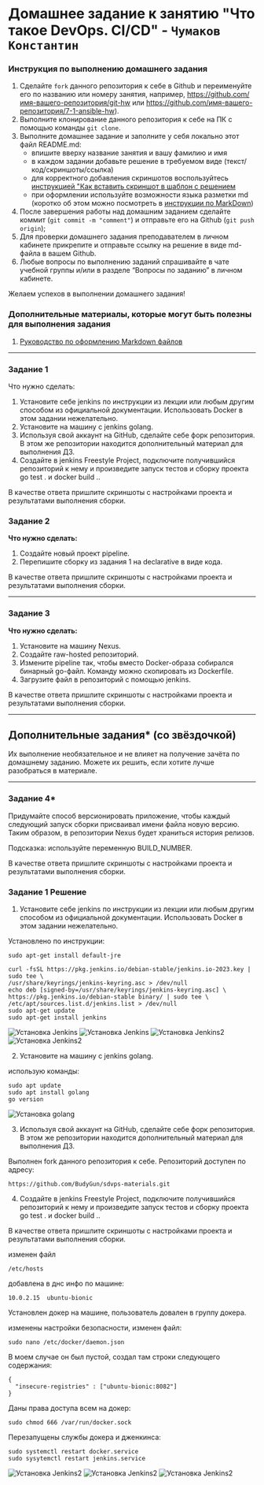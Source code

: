 # Домашнее задание к занятию "Что такое DevOps. СI/СD" - `Чумаков Константин`


### Инструкция по выполнению домашнего задания

   1. Сделайте `fork` данного репозитория к себе в Github и переименуйте его по названию или номеру занятия, например, https://github.com/имя-вашего-репозитория/git-hw или  https://github.com/имя-вашего-репозитория/7-1-ansible-hw).
   2. Выполните клонирование данного репозитория к себе на ПК с помощью команды `git clone`.
   3. Выполните домашнее задание и заполните у себя локально этот файл README.md:
      - впишите вверху название занятия и вашу фамилию и имя
      - в каждом задании добавьте решение в требуемом виде (текст/код/скриншоты/ссылка)
      - для корректного добавления скриншотов воспользуйтесь [инструкцией "Как вставить скриншот в шаблон с решением](https://github.com/netology-code/sys-pattern-homework/blob/main/screen-instruction.md)
      - при оформлении используйте возможности языка разметки md (коротко об этом можно посмотреть в [инструкции  по MarkDown](https://github.com/netology-code/sys-pattern-homework/blob/main/md-instruction.md))
   4. После завершения работы над домашним заданием сделайте коммит (`git commit -m "comment"`) и отправьте его на Github (`git push origin`);
   5. Для проверки домашнего задания преподавателем в личном кабинете прикрепите и отправьте ссылку на решение в виде md-файла в вашем Github.
   6. Любые вопросы по выполнению заданий спрашивайте в чате учебной группы и/или в разделе “Вопросы по заданию” в личном кабинете.
   
Желаем успехов в выполнении домашнего задания!
   
### Дополнительные материалы, которые могут быть полезны для выполнения задания

1. [Руководство по оформлению Markdown файлов](https://gist.github.com/Jekins/2bf2d0638163f1294637#Code)

---

### Задание 1
Что нужно сделать:

1. Установите себе jenkins по инструкции из лекции или любым другим способом из официальной документации. Использовать Docker в этом задании нежелательно.
2. Установите на машину с jenkins golang.
3. Используя свой аккаунт на GitHub, сделайте себе форк репозитория. В этом же репозитории находится дополнительный материал для выполнения ДЗ.
4. Создайте в jenkins Freestyle Project, подключите получившийся репозиторий к нему и произведите запуск тестов и сборку проекта go test . и docker build ..
   
В качестве ответа пришлите скриншоты с настройками проекта и результатами выполнения сборки.

### Задание 2

**Что нужно сделать:**

1. Создайте новый проект pipeline.
2. Перепишите сборку из задания 1 на declarative в виде кода.

В качестве ответа пришлите скриншоты с настройками проекта и результатами выполнения сборки.

---

### Задание 3

**Что нужно сделать:**

1. Установите на машину Nexus.
2. Создайте raw-hosted репозиторий.
3. Измените pipeline так, чтобы вместо Docker-образа собирался бинарный go-файл. Команду можно скопировать из Dockerfile.
4. Загрузите файл в репозиторий с помощью jenkins.

В качестве ответа пришлите скриншоты с настройками проекта и результатами выполнения сборки.

---
## Дополнительные задания* (со звёздочкой)

Их выполнение необязательное и не влияет на получение зачёта по домашнему заданию. Можете их решить, если хотите лучше разобраться в материале.

---

### Задание 4*

Придумайте способ версионировать приложение, чтобы каждый следующий запуск сборки присваивал имени файла новую версию. Таким образом, в репозитории Nexus будет храниться история релизов.

Подсказка: используйте переменную BUILD_NUMBER.

В качестве ответа пришлите скриншоты с настройками проекта и результатами выполнения сборки.

### Задание 1  Решение

1. Установите себе jenkins по инструкции из лекции или любым другим способом из официальной документации. Использовать Docker в этом задании нежелательно.

Установлено по инструкции:
```
sudo apt-get install default-jre
```
```
curl -fsSL https://pkg.jenkins.io/debian-stable/jenkins.io-2023.key |
sudo tee \
/usr/share/keyrings/jenkins-keyring.asc > /dev/null
echo deb [signed-by=/usr/share/keyrings/jenkins-keyring.asc] \
https://pkg.jenkins.io/debian-stable binary/ | sudo tee \
/etc/apt/sources.list.d/jenkins.list > /dev/null
sudo apt-get update
sudo apt-get install jenkins
```


![Установка Jenkins](https://github.com/BudyGun/8-02_Jenkins/blob/main/img/jenkins-install.png)
![Установка Jenkins](https://github.com/BudyGun/8-02_Jenkins/blob/main/img/jenkins-install2.png)
![Установка Jenkins2](https://github.com/BudyGun/8-02_Jenkins/blob/main/img/main-jenkins.png)
![Установка Jenkins2](https://github.com/BudyGun/8-02_Jenkins/blob/main/img/jenkins-start.png)

2. Установите на машину с jenkins golang.

использую команды:
```
sudo apt update
sudo apt install golang
go version
```

![Установка golang](https://github.com/BudyGun/8-02_Jenkins/blob/main/img/jenkins-golang.png)

3. Используя свой аккаунт на GitHub, сделайте себе форк репозитория. В этом же репозитории находится дополнительный материал для выполнения ДЗ.

Выполнен fork данного репозитория к себе. Репозиторий доступен по адресу:
```
https://github.com/BudyGun/sdvps-materials.git
```


4. Создайте в jenkins Freestyle Project, подключите получившийся репозиторий к нему и произведите запуск тестов и сборку проекта go test . и docker build ..

В качестве ответа пришлите скриншоты с настройками проекта и результатами выполнения сборки.

изменен файл 
```
/etc/hosts
```

добавлена в днс инфо по машине: 
```
10.0.2.15  ubuntu-bionic
```
Установлен докер на машине, пользователь довален в группу докера.

изменены настройки безопасности, изменен файл:
```
sudo nano /etc/docker/daemon.json
```
 В моем  случае он был пустой, создал там строки следующего содержания:

```
{
  "insecure-registries" : ["ubuntu-bionic:8082"]
}
```

Даны права доступа всем на докер:
```
sudo chmod 666 /var/run/docker.sock
```


Перезапущены службы докера и дженкинса:
```
sudo systemctl restart docker.service
sudo sysytemctl restart jenkins.service
```


![Установка Jenkins2](https://github.com/BudyGun/8-02_Jenkins/blob/main/img/j10.png)
![Установка Jenkins2](https://github.com/BudyGun/8-02_Jenkins/blob/main/img/j11.png)
![Установка Jenkins2](https://github.com/BudyGun/8-02_Jenkins/blob/main/img/j12.png)

   





